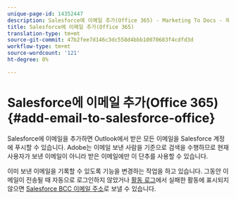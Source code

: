 ```yaml
---
unique-page-id: 14352447
description: Salesforce에 이메일 추가(Office 365) - Marketing To Docs - 제품 설명서
title: Salesforce에 이메일 추가(Office 365)
translation-type: tm+mt
source-git-commit: 47b2fee7d146c3dc558d4bbb10070683f4cdfd3d
workflow-type: tm+mt
source-wordcount: '121'
ht-degree: 0%

---
```



# Salesforce에 이메일 추가(Office 365) {#add-email-to-salesforce-office}

Salesforce에 이메일을 추가하면 Outlook에서 받은 모든 이메일을 Salesforce 계정에 푸시할 수 있습니다. Adobe는 이메일 보낸 사람을 기준으로 검색을 수행하므로 현재 사용자가 보낸 이메일이 아니라 받은 이메일에만 이 단추를 사용할 수 있습니다.

이미 보낸 이메일을 기록할 수 있도록 기능을 변경하는 작업을 하고 있습니다. 그동안 이메일이 전송될 때 자동으로 로그인하지 않았거나 [활동 로그](http://docs.marketo.com/pages/assets/external-link.jspa)에서 실패한 활동에 표시되지 않으면 [Salesforce BCC 이메일 주소](http://docs.marketo.com/x/soLS)로 보낼 수 있습니다.
